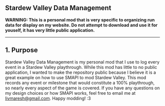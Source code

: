 ## Stardew Valley Data Management

**WARNING: This is a personal mod that is very specific to organizing run data for display on my website. Do not attempt to download and use it for youself, it has very little public application.**

---
## 1. Purpose

Stardew Valley Data Management is my personal mod that I use to log every event in a Stardew Valley playthrough. While this mod has little to no public application, I wanted to make the repository public because I believe it is a great example on how to use SMAPI to mod Stardew Valley. This mod records any event or milestone that would constitute a 100% playthrough, so nearly every aspect of the game is covered. If you have any questions on my design choices or how SMAPI works, feel free to email me at livmaresh@gmail.com. Happy modding! :3